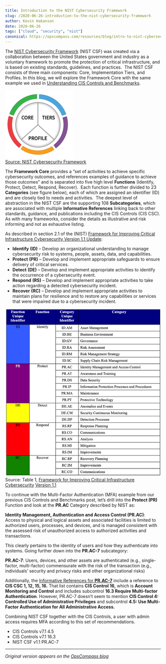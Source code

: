 ```yaml
---
title: Introduction to the NIST Cybersecurity Framework
slug: /2020-06-26-introduction-to-the-nist-cybersecurity-framework
author: Kevin Hakanson
date: 2020-06-26
tags: ["cloud", "security", "nist"]
canonical: https://opscompass.com/resources/blog/intro-to-nist-cybersecurity-framework/
---
```


The [NIST Cybersecurity Framework](https://www.nist.gov/cyberframework) (NIST CSF) was created via a collaboration between the United States government and industry as a voluntary framework to promote the protection of critical infrastructure, and is based on existing standards, guidelines, and practices.  The NIST CSF consists of three main components: Core, Implementation Tiers, and Profiles. In this blog, we will explore the Framework Core with the same example we used in [Understanding CIS Controls and Benchmarks](/2020-06-11-understanding-cis-controls-and-benchmarks).

 ![Core, Tiers, Profile](images/wheel_pie.png)   
[Source: NIST Cybersecurity Framework](https://www.nist.gov/cyberframework)

The **Framework Core** provides a “set of activities to achieve specific cybersecurity outcomes, and references examples of guidance to achieve those outcomes” and is separated into five high level **Functions** (Identify, Protect, Detect, Respond, Recover).  Each function is further divided to 23 **Categories** (see figure below), each of which are assigned an identifier (ID) and are closely tied to needs and activities.  The deepest level of abstraction in the NIST CSF are the supporting 108 **Subcategories**, which are associated with multiple **Informative References** linking back to other standards, guidance, and publications including the CIS Controls (CIS CSC). As with many frameworks, consider the details as illustrative and risk informing and not as exhaustive listing. 

As described in section 2.1 of the (NIST) [Framework for Improving Critical Infrastructure Cybersecurity Version 1.1 Update](https://nvlpubs.nist.gov/nistpubs/CSWP/NIST.CSWP.04162018.pdf):

*   **Identify** **(ID)** – Develop an organizational understanding to manage cybersecurity risk to systems, people, assets, data, and capabilities.
*   **Protect** **(PR)** – Develop and implement appropriate safeguards to ensure delivery of critical services.
*   **Detect** **(DE)** – Develop and implement appropriate activities to identify the occurrence of a cybersecurity event.
*   **Respond** **(RS)** – Develop and implement appropriate activities to take action regarding a detected cybersecurity incident.
*   **Recover** **(RC)** – Develop and implement appropriate activities to maintain plans for resilience and to restore any capabilities or services that were impaired due to a cybersecurity incident.

![NIST Categories](images/NIST_Categories.jpg)  
Source: Table 1, [Framework for Improving Critical Infrastructure Cybersecurity](https://nvlpubs.nist.gov/nistpubs/CSWP/NIST.CSWP.04162018.pdf) [Version 1.1](https://nvlpubs.nist.gov/nistpubs/CSWP/NIST.CSWP.04162018.pdf) 

To continue with the Multi\-Factor Authentication (MFA) example from our previous CIS Controls and Benchmarks post, let’s drill into the **Protect (PR)** Function and look at the **PR.AC** Category described by NIST as: 

**Identity Management, Authentication and Access Control (PR.AC)**: Access to physical and logical assets and associated facilities is limited to authorized users, processes, and devices, and is managed consistent with the assessed risk of unauthorized access to authorized activities and transactions. 

This clearly pertains to the identity of users and how they authenticate into systems. Going further down into the **PR.AC-7** subcategory: 

**PR.AC-7**: Users, devices, and other assets are authenticated (e.g., single-factor, multi\-factor) commensurate with the risk of the transaction (e.g., individuals’ security and privacy risks and other organizational risks) 

Additionally, the [Informative References for **PR.AC-7**](https://nvlpubs.nist.gov/nistpubs/CSWP/NIST.CSWP.04162018.pdf#page=37%26zoom=100,92,96) include a reference to **CIS CSC 1, 12, 15, 16.** That list contains **CIS Control 16,** which is **Account Monitoring and Control** and includes subcontrol **16.3 Require Multi-factor Authentication**. However, PR.AC-7 doesn’t seem to mention **CIS Control 4: Controlled Use of Administrative Privileges** and subcontrol **4.5: Use Multi-Factor Authentication for All Administrative Access.** 

Combining NIST CSF together with the CIS Controls, a user with admin access requires MFA according to this set of recommendations.  

*   CIS Controls v7.1 4.5 
*   CIS Controls v7.1 16.3 
*   NIST CSF v1.1 PR.AC-7

---

*Original version appears on the [OpsCompass blog](https://discover.opscompass.com/blog/intro-to-nist-cybersecurity-framework)*